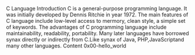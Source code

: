C Language Introduction
C is a general-purpose programming language. It was initially developed by Dennis Ritchie in year 1972. The main features of C language include low-level access to mermory, clean style, a simple set of keywords. The advantages of C programming language include maintainability, readability, portability. Many later languages have borrowed synax directly or indirectly from C.Like synax of Java, PHP,JavaScriptand many other languages.
Content
0x00-hello_world
